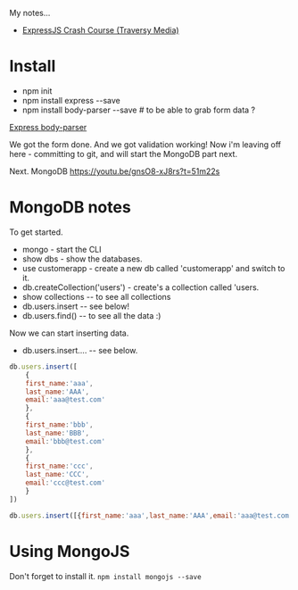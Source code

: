 My notes...

* [ExpressJS Crash Course (Traversy Media)](https://www.youtube.com/watch?v=gnsO8-xJ8rs&index=9&list=PLillGF-RfqbYeckUaD1z6nviTp31GLTH8)

# Install

* npm init
* npm install express --save
* npm install body-parser --save # to be able to grab form data ?

[Express body-parser](https://github.com/expressjs/body-parser)





We got the form done.
And we got validation working! 
Now i'm leaving off here - committing to git, and will start the MongoDB part next.


Next.
MongoDB
https://youtu.be/gnsO8-xJ8rs?t=51m22s




# MongoDB notes

To get started.

* mongo - start the CLI
* show dbs - show the databases.
* use customerapp - create a new db called 'customerapp' and switch to it.
* db.createCollection('users') - create's a collection called 'users.
* show collections -- to see all collections
* db.users.insert -- see below!
* db.users.find() -- to see all the data :)

Now we can start inserting data.

* db.users.insert.... -- see below.

```javascript
db.users.insert([
    {
    first_name:'aaa',
    last_name:'AAA',
    email:'aaa@test.com'
    },
    {
    first_name:'bbb',
    last_name:'BBB',
    email:'bbb@test.com'
    },
    {
    first_name:'ccc',
    last_name:'CCC',
    email:'ccc@test.com'
    }
])
```

```javascript
db.users.insert([{first_name:'aaa',last_name:'AAA',email:'aaa@test.com'}, {first_name:'bbb',last_name:'BBB',email:'bbb@test.com'}, {first_name:'ccc',last_name:'CCC',email:'ccc@test.com'}])
```



# Using MongoJS

Don't forget to install it.
`npm install mongojs --save`

